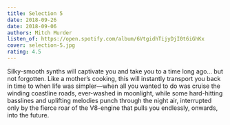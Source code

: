 ```yaml
---
title: Selection 5
date: 2018-09-26
date: 2018-09-06
authors: Mitch Murder
listen_of: https://open.spotify.com/album/6VtgidhTijyDjI0t6iGhKx
cover: selection-5.jpg
rating: 4.5
---
```


Silky-smooth synths will captivate you and take you to a time long ago… but not forgotten. Like a mother’s cooking, this will instantly transport you back in time to when life was simpler—when all you wanted to do was cruise the winding coastline roads, ever-washed in moonlight, while some hard-hitting basslines and uplifting melodies punch through the night air, interrupted only by the fierce roar of the V8-engine that pulls you endlessly, onwards, into the future.
